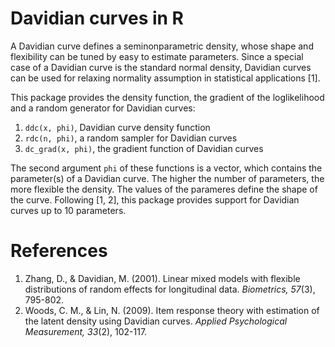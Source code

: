 
<!-- README.md is generated from README.Rmd. Please edit that file -->
Davidian curves in R
====================

A Davidian curve defines a seminonparametric density, whose shape and flexibility can be tuned by easy to estimate parameters. Since a special case of a Davidian curve is the standard normal density, Davidian curves can be used for relaxing normality assumption in statistical applications \[1\].

This package provides the density function, the gradient of the loglikelihood and a random generator for Davidian curves:

1.  `ddc(x, phi)`, Davidian curve density function
2.  `rdc(n, phi)`, a random sampler for Davidian curves
3.  `dc_grad(x, phi)`, the gradient function of Davidian curves

The second argument `phi` of these functions is a vector, which contains the parameter(s) of a Davidian curve. The higher the number of parameters, the more flexible the density. The values of the parameres define the shape of the curve. Following \[1, 2\], this package provides support for Davidian curves up to 10 parameters.

References
==========

1.  Zhang, D., & Davidian, M. (2001). Linear mixed models with flexible distributions of random effects for longitudinal data. *Biometrics, 57*(3), 795-802.
2.  Woods, C. M., & Lin, N. (2009). Item response theory with estimation of the latent density using Davidian curves. *Applied Psychological Measurement, 33*(2), 102-117.
